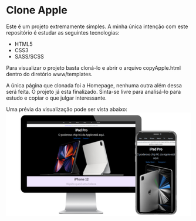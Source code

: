 # Clone Apple

Este é um projeto extremamente simples. 
A minha única intenção com este repositório é estudar as seguintes tecnologias:
- HTML5
- CSS3
- SASS/SCSS

<p>Para visualizar o projeto basta cloná-lo e abrir o arquivo copyApple.html dentro do diretório www/templates.</p>
A única página que clonada foi a Homepage, nenhuma outra além dessa será feita. O projeto já esta finalizado. Sinta-se livre para analisá-lo para estudo e copiar o que julgar interessante.

Uma prévia da visualização pode ser vista abaixo:
<img src="www/templates/images/bannerREADME.png">
